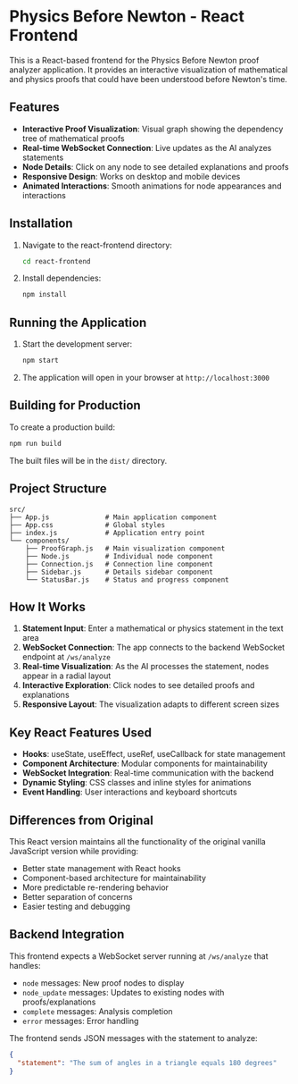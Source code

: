# Physics Before Newton - React Frontend

This is a React-based frontend for the Physics Before Newton proof analyzer application. It provides an interactive visualization of mathematical and physics proofs that could have been understood before Newton's time.

## Features

- **Interactive Proof Visualization**: Visual graph showing the dependency tree of mathematical proofs
- **Real-time WebSocket Connection**: Live updates as the AI analyzes statements
- **Node Details**: Click on any node to see detailed explanations and proofs
- **Responsive Design**: Works on desktop and mobile devices
- **Animated Interactions**: Smooth animations for node appearances and interactions

## Installation

1. Navigate to the react-frontend directory:
   ```bash
   cd react-frontend
   ```

2. Install dependencies:
   ```bash
   npm install
   ```

## Running the Application

1. Start the development server:
   ```bash
   npm start
   ```

2. The application will open in your browser at `http://localhost:3000`

## Building for Production

To create a production build:

```bash
npm run build
```

The built files will be in the `dist/` directory.

## Project Structure

```
src/
├── App.js              # Main application component
├── App.css             # Global styles
├── index.js            # Application entry point
└── components/
    ├── ProofGraph.js   # Main visualization component
    ├── Node.js         # Individual node component
    ├── Connection.js   # Connection line component
    ├── Sidebar.js      # Details sidebar component
    └── StatusBar.js    # Status and progress component
```

## How It Works

1. **Statement Input**: Enter a mathematical or physics statement in the text area
2. **WebSocket Connection**: The app connects to the backend WebSocket endpoint at `/ws/analyze`
3. **Real-time Visualization**: As the AI processes the statement, nodes appear in a radial layout
4. **Interactive Exploration**: Click nodes to see detailed proofs and explanations
5. **Responsive Layout**: The visualization adapts to different screen sizes

## Key React Features Used

- **Hooks**: useState, useEffect, useRef, useCallback for state management
- **Component Architecture**: Modular components for maintainability
- **WebSocket Integration**: Real-time communication with the backend
- **Dynamic Styling**: CSS classes and inline styles for animations
- **Event Handling**: User interactions and keyboard shortcuts

## Differences from Original

This React version maintains all the functionality of the original vanilla JavaScript version while providing:

- Better state management with React hooks
- Component-based architecture for maintainability
- More predictable re-rendering behavior
- Better separation of concerns
- Easier testing and debugging

## Backend Integration

This frontend expects a WebSocket server running at `/ws/analyze` that handles:

- `node` messages: New proof nodes to display
- `node_update` messages: Updates to existing nodes with proofs/explanations
- `complete` messages: Analysis completion
- `error` messages: Error handling

The frontend sends JSON messages with the statement to analyze:
```json
{
  "statement": "The sum of angles in a triangle equals 180 degrees"
}
``` 